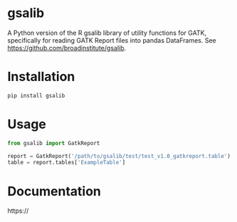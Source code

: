 # gsalib
A Python version of the R gsalib library of utility functions for GATK, specifically for reading GATK Report files into pandas DataFrames. See https://github.com/broadinstitute/gsalib.  

# Installation
```python
pip install gsalib
```

# Usage
```python
from gsalib import GatkReport

report = GatkReport('/path/to/gsalib/test/test_v1.0_gatkreport.table')
table = report.tables['ExampleTable']
```

# Documentation
https://